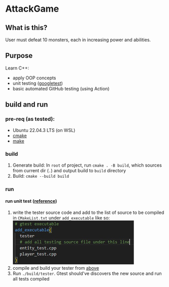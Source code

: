 # AttackGame

## What is this?
User must defeat 10 monsters, each in increasing power and abilities.

## Purpose
Learn C++:
- apply OOP concepts
- unit testing ([googletest](https://github.com/google/googletest/tree/main))
- basic automated GitHub testing (using Action)

## build and run
### pre-req (as tested):
  - Ubuntu 22.04.3 LTS (on WSL)
  - [cmake](https://cmake.org/)
  - [make](https://man7.org/linux/man-pages/man1/make.1.html)

### build
1. Generate build: In `root` of project, run `cmake . -B build`, which sources from current dir (`.`) and output build to `build` directory
2. Build: `cmake --build build`

### run
#### run unit test ([reference](http://google.github.io/googletest/quickstart-cmake.html#create-and-run-a-binary))
1. write the tester source code and add to the list of source to be compiled in `CMakeList.txt` under `add_executable` like so:
![add_executable](documentation/add_executable.jpg) 
2. compile and build your tester from [above](#build)
3. Run `./build/tester`. Gtest should've discovers the new source and run all tests compiled